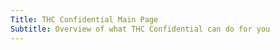 ```yaml
---
Title: THC Confidential Main Page
Subtitle: Overview of what THC Confidential can do for you
---
```


